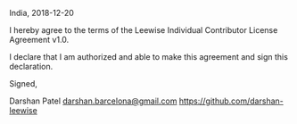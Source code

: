 India, 2018-12-20

I hereby agree to the terms of the Leewise Individual Contributor License Agreement v1.0.

I declare that I am authorized and able to make this agreement and sign this declaration.

Signed,

Darshan Patel darshan.barcelona@gmail.com https://github.com/darshan-leewise
